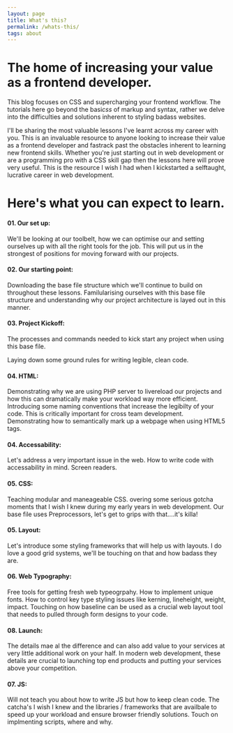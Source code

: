```yaml
---
layout: page
title: What's this?
permalink: /whats-this/
tags: about
---
```

<h1>The home of increasing your value as a frontend developer.</h1>

<p>This blog focuses on CSS and supercharging your frontend workflow. The tutorials here go beyond the basi<em class="basicss-underscore">css</em> of markup and syntax, rather we delve into the difficulties and solutions inherent to styling badass websites.</p>

<p>I'll be sharing the most valuable lessons I've learnt across my career with you. This is an invaluable resource to anyone looking to increase their value as a frontend developer and fastrack past the obstacles inherent to learning new frontend skills. Whether you're just starting out in web development or are a programming pro with a CSS skill gap then the lessons here will prove very useful. This is the resource I wish I had when I kickstarted a selftaught, lucrative career in web development.</p>

<h1>Here's what you can expect to learn.</h1>

<div class="about-desc">
	<div class="lesson-list">
		<h4>01. Our set up:</h4>
		<p>We'll be looking at our toolbelt, how we can optimise our and setting ourselves up with all the right tools for the job. This will put us in the strongest of positions for moving forward with our projects.</p>
		<!--
		<li>Gulp????</li>
		<li>Git????</li>
		<li>Terminal</li>
		<li>Text Editor- sublime & themes</li>
		<li>Browsers</li>
		<li>Sublime themes for legibility</li>
		<li>Virtual Machines</li>
		-->
	</div>
	<div class="lesson-list">
		<h4>02. Our starting point:</h4>
		<p>Downloading the base file structure which we'll continue to build on throughout these lessons. Familularising ourselves with this base file structure and understanding why our project architecture is layed out in this manner.</p>
		<!-- <li>Pull the base / barebones file structure - Sign up to my newlsetter to get access to this!</li>
		<li>Designs to Code - working with designers to materialise your concepts. Zeplin?</li> -->
	</div>
	<div class="lesson-list">
		<h4>03. Project Kickoff:</h4>
		<p>The processes and commands needed to kick start any project when using this base file.</p>
		<p>Laying down some ground rules for writing legible, clean code.</p>
		<!--
		<li>Terminal commands</li>
		-->
	</div>
	<div class="lesson-list">
		<h4>04. HTML:</h4>
		<p>Demonstrating why we are using PHP server to livereload our projects and how this can dramatically make your workload way more efficient. Introducing some naming conventions that increase the legibilty of your code. This is critically important for cross team development. Demonstrating how to semantically mark up a webpage when using HTML5 tags.</p>
		<!-- <li>header,footer etc via PHP only</li>
		<li>Naming conventions - BEM &amp; SMACSS</li>
		<li>Semantic Markup. ie aside, main, article HTML5</li>
		-->
	</div>
	<div class="lesson-list">
		<h4>04. Accessability:</h4>
		<p>Let's address a very important issue in the web. How to write code with accessability in mind. Screen readers.</p>
		<!--
		<li>Accessibility in HTML</li>
		<li>Accessibility in CSS</li>
		<li>Accessibility in JS</li>
		<li>Accessibility in imgs</li>
		<li>Accessibility in forms - tabs, order</li>
		<li>Accessibility in ASACS????</li>
		Vast amounts of research needed here!!!!!!!! But a very sensative / trending topic - get it right!!!
		-->
	</div>
	<div class="lesson-list">
		<h4>05. CSS:</h4>
		<p>Teaching modular and maneageable CSS. overing some serious gotcha moments that I wish I knew during my early years in web development. Our base file uses Preprocessors, let's get to grips with that....it's killa!</p>
		<!-- <li>How to add Stylesheets in header</li>
		<li>Mobile First</li>
		<li>DRY CSS</li>
		<li>No inline styles</li>
		<li>no use of !important</li>
		<li>Pre-processors - Modularity, sperration of concerns</li>
		<li>Big no's in CSS</li>
		<li>CSS the hard parts - my ah-ha moments in CSS</li>
		<li>Frameworks &amp; Tools (Susy / Sassline)</li> -->
	</div>
	<div class="lesson-list">
		<h4>05. Layout:</h4>
		<p>Let's introduce some styling frameworks that will help us with layouts. I do love a good grid systems, we'll be touching on that and how badass they are.</p>
		<!--
		<li>Boostrap</li>
		<li>Susy</li>
		<li>Foundation</li>
		<li>960 Grid system</li>
		<li>Frameworks &amp; Tools (Susy / Sassline)</li>
		-->
	</div>
	<div class="lesson-list">
		<h4>06. Web Typography:</h4>
		<p>Free tools for getting fresh web typeogrpahy. How to implement unique fonts. How to control key type styling issues like kerning, lineheight, weight, impact. Touching on how baseline can be used as a crucial web layout tool that needs to pulled through form designs to your code.</p>
		<!--
		<li>Optimising type for the web</li>
		<li>Setting a basline with sassline</li>
		<li>Using typekit / fonts.com font-squirel</li>
		<li>Importing your own fonts</li>
		<li>Ensuring you have fallback solutions in place</li>
		-->
	</div>
	<div class="lesson-list">
		<h4>08. Launch:</h4>
		<p>The details mae al the difference and can also add value to your services at very little additional work on your half. In modern web development, these details are crucial to launching top end products and putting your services above your competition.</p>
		<!-- <li>Favicons</li>
		<li>Task runners - let your machine do the hard work for you</li>
		<li>CDN's - quicker loading times</li>
		<li>Percieved Loading times and other loading techniques</li>
		<li>Google insights</li>
		<li>Google Analytics</li>
		<li>Assets Optimisation</li>
		<li>SEO Optimisation. - Meta data, desc and titles</li> -->
	</div>
</div>







<!--POSSIBLY OUT OF SCOPE FOR INITIAL LAUNCH-->
<div class="lesson-list">
	<h4>07. JS:</h4>
	<p>Will not teach you about how to write JS but how to keep clean code. The catcha's I wish I knew and the libraries / frameworks that are availbale to speed up your workload and ensure browser friendly solutions. Touch on implmenting scripts, where and why.</p>
	<!-- <li>Files in Footer - None Blocking Scripts - How to add scripts - async vs nonsyn etc</li>
	<li>Seperation of Concerns - File Structure</li>
	<li>Functional vs OOP programming</li>
	<li>JQuery - making life easier - industry standard, almost everywhere, why use it (cross browser, eleviate maintanence?)</li> -->
</div>